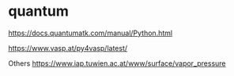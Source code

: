 # quantum

https://docs.quantumatk.com/manual/Python.html 

https://www.vasp.at/py4vasp/latest/ 




Others 
https://www.iap.tuwien.ac.at/www/surface/vapor_pressure 

